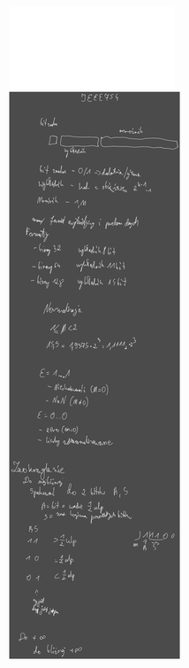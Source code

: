 ![](/Notatki/Semestr%203/Architektura%20komputerów%201/Wykłady/Wykład%204/AK1-4-18-Dzielenie.pdf)![](Notatki/Semestr%203/Architektura%20komputerów%201/Wykłady/Wykład%204/Drawing%202023-12-12%2015.16.42.excalidraw.svg)